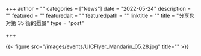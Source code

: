 +++
author = ""
categories = ["News"]
date = "2022-05-24"
description = ""
featured = ""
featuredalt = ""
featuredpath = ""
linktitle = ""
title = "分享您对第 35 街的愿景"
type = "post"

+++ 

 {{< figure src="/images/events/UICFlyer_Mandarin_05.28.jpg" title="" >}}



